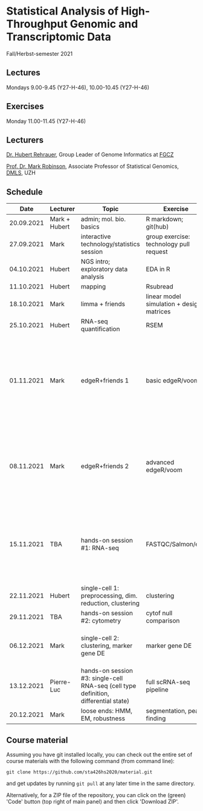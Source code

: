 # Statistical Analysis of High-Throughput Genomic and Transcriptomic Data
Fall/Herbst-semester 2021

## Lectures
Mondays 9.00-9.45 (Y27-H-46), 10.00-10.45 (Y27-H-46)

## Exercises
Monday 11.00-11.45 (Y27-H-46)

## Lecturers

[Dr. Hubert Rehrauer](http://www.fgcz.ch/the-center/people/rehrauer.html), Group Leader of Genome Informatics at [FGCZ](http://www.fgcz.ch/)  

[Prof. Dr. Mark Robinson](https://robinsonlabuzh.github.io/), Associate Professor of Statistical Genomics, [DMLS](https://www.mls.uzh.ch/en.html), UZH  

## Schedule

| Date  | Lecturer | Topic | Exercise | JC1 | JC2 |
| --- | --- | --- | --- | --- | --- |
| 20.09.2021  | Mark + Hubert  | admin; mol. bio. basics | R markdown; git(hub) | | |
| 27.09.2021  | Mark | interactive technology/statistics session  | group exercise: technology pull request | | |
| 04.10.2021  | Hubert | NGS intro; exploratory data analysis | EDA in R | | |
| 11.10.2021  | Hubert | mapping  | Rsubread | | |
| 18.10.2021  | Mark | limma + friends | linear model simulation + design matrices | | |
| 25.10.2021  | Hubert | RNA-seq quantification | RSEM  | X | X |
| 01.11.2021  | Mark | edgeR+friends 1 | basic edgeR/voom | [OUTRIDER: A Statistical Method for Detecting Aberrantly Expressed Genes in RNA Sequencing Data](https://www.cell.com/ajhg/fulltext/S0002-9297(18)30401-4) (BT, KN)  | [Powerful and robust non-parametric association testing for microbiome data via a zero-inflated quantile approach (ZINQ)](https://microbiomejournal.biomedcentral.com/articles/10.1186/s40168-021-01129-3) (RM, DS) |
| 08.11.2021  | Mark | edgeR+friends 2 | advanced edgeR/voom| [ZeitZeiger: supervised learning for high-dimensional data from an oscillatory system](https://dx.doi.org/10.1093%2Fnar%2Fgkw030) (TB, OF) |[SnapHiC:a computational pipeline to identify chromatin loops from single-cell Hi-C data](https://www.nature.com/articles/s41592-021-01231-2) (JS NH) |
| 15.11.2021  | TBA | hands-on session #1: RNA-seq  | FASTQC/Salmon/etc. | [Differential abundance testing on single-cell data using k-nearest neighbor graphs](https://www.nature.com/articles/s41587-021-01033-z) (VW, JL) | [A variable selection approach for highly correlated predictors in high-dimensional genomic data](https://academic.oup.com/bioinformatics/article/37/16/2238/6146520?login=true) (SV,PN) |
| 22.11.2021  | Hubert | single-cell 1: preprocessing, dim. reduction, clustering | clustering | [title](link) (HJ,SK) | X |
| 29.11.2021  | TBA | hands-on session #2: cytometry  | cytof null comparison | X | X |
| 06.12.2021  | Mark | single-cell 2: clustering, marker gene DE  | marker gene DE | [Causal inference in genetic trio studies](https://www.pnas.org/content/117/39/24117) (CG, DC) | X |
| 13.12.2021  | Pierre-Luc | hands-on session #3: single-cell RNA-seq (cell type definition, differential state)  | full scRNA-seq pipeline | X | X |
| 20.12.2021  | Mark | loose ends: HMM, EM, robustness   | segmentation, peak finding | X | X |

 
## Course material

Assuming you have git installed locally, you can check out the entire set of course materials with the following command (from command line):
```
git clone https://github.com/sta426hs2020/material.git
```  
and get updates by running `git pull` at any later time in the same directory.

Alternatively, for a ZIP file of the repository, you can click on the (green) 'Code' button (top right of main panel) and then click 'Download ZIP'.


